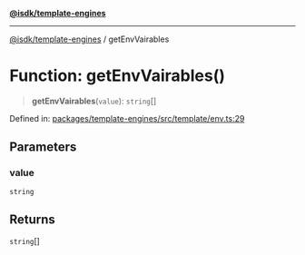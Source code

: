 [**@isdk/template-engines**](../README.md)

***

[@isdk/template-engines](../globals.md) / getEnvVairables

# Function: getEnvVairables()

> **getEnvVairables**(`value`): `string`[]

Defined in: [packages/template-engines/src/template/env.ts:29](https://github.com/isdk/template-engines.js/blob/0980ec51236148c4fd76db6d69dc25b1172476d4/src/template/env.ts#L29)

## Parameters

### value

`string`

## Returns

`string`[]
